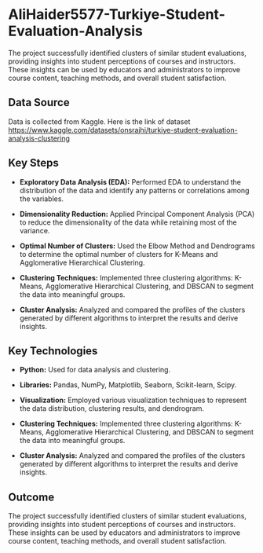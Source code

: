 # AliHaider5577-Turkiye-Student-Evaluation-Analysis
The project successfully identified clusters of similar student evaluations, providing insights into student perceptions of courses and instructors. These insights can be used by educators and administrators to improve course content, teaching methods, and overall student satisfaction.

## Data Source
Data is collected from Kaggle. Here is the link of dataset https://www.kaggle.com/datasets/onsrajhi/turkiye-student-evaluation-analysis-clustering 

## Key Steps
*   **Exploratory Data Analysis (EDA):** Performed EDA to understand the distribution of the data and identify any patterns or correlations among the variables.

*   **Dimensionality Reduction:** Applied Principal Component Analysis (PCA) to reduce the dimensionality of the data while retaining most of the variance.
  
*   **Optimal Number of Clusters:** Used the Elbow Method and Dendrograms to determine the optimal number of clusters for K-Means and Agglomerative Hierarchical Clustering. 

*   **Clustering Techniques:** Implemented three clustering algorithms: K-Means, Agglomerative Hierarchical Clustering, and DBSCAN to segment the data into meaningful groups.

*   **Cluster Analysis:** Analyzed and compared the profiles of the clusters generated by different algorithms to interpret the results and derive insights.


## Key Technologies
*   **Python:** Used for data analysis and clustering.

*   **Libraries:** Pandas, NumPy, Matplotlib, Seaborn, Scikit-learn, Scipy.

*   **Visualization:** Employed various visualization techniques to represent the data distribution, clustering results, and dendrogram. 

*   **Clustering Techniques:** Implemented three clustering algorithms: K-Means, Agglomerative Hierarchical Clustering, and DBSCAN to segment the data into meaningful groups.

*   **Cluster Analysis:** Analyzed and compared the profiles of the clusters generated by different algorithms to interpret the results and derive insights.


## Outcome
The project successfully identified clusters of similar student evaluations, providing insights into student perceptions of courses and instructors. These insights can be used by educators and administrators to improve course content, teaching methods, and overall student satisfaction.
